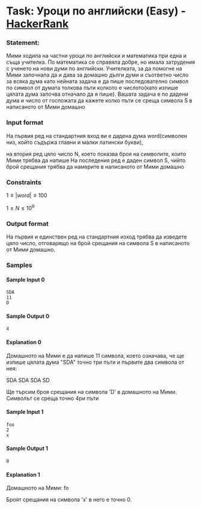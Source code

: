 # Task: Уроци по английски (Easy) - [HackerRank](<https://www.hackerrank.com/contests/sda-hw-1-2023/challenges/challenge-3068>)


### Statement:

Мими ходила на частни уроци по английски и математика при една и съща учителка. По математика се справяла добре, но имала затрудения с ученето на нови думи по английски. Учителката, за да помогне на Мими започнала да и дава за домашно дълги думи и съответно число за всяка дума като нейната задача е да пише последователно символ по символ от думата толкова пъти колкото е числото(като изпише цялата дума започва отначало да я пише). Вашата задача е по дадени дума и число от госпожата да кажете колко пъти се среща символа S в написаното от Мими домашно


### Input format

На първия ред на стандартния вход ви е дадена дума word(символен низ, който съдържа главни и малки латински букви),

на втория ред цяло число N, което показва броя на символите, които Мими трябва да напише На последения ред е даден символ S, чийто брой срещания трябва да намерите в написаното от Мими домашно


### Constraints

$1 \le |word| \le 100$

$1 \le N \le 10^9$

### Output format

На първия и единствен ред на стандартния изход трябва да изведете цяло число, отговарящо на брой срещания на символа S в написаното от Мими домашно.


### Samples


#### Sample Input 0
```
SDA
11
D
```

#### Sample Output 0
```
4
```

#### Explanation 0
Домашното на Мими е да напише 11 символа, което означава, че ще изпише цялата дума "SDA" точно три пъти и първите два символа от нея:

SDA SDA SDA SD

Ще търсим броя срещания на символа 'D' в домашното на Мими. Символът се среща точно 4ри пъти

#### Sample Input 1
```
foo
2
x
```

#### Sample Output 1
```
0
```

#### Explanation 1
Домашното на Мими: fo

Броят срещания на символа 'x' в него е точно 0.
